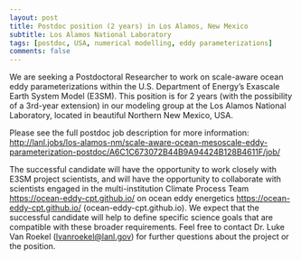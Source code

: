 ```yaml
---
layout: post
title: Postdoc position (2 years) in Los Alamos, New Mexico
subtitle: Los Alamos National Laboratory
tags: [postdoc, USA, numerical modelling, eddy parameterizations]
comments: false
---
```

We are seeking a Postdoctoral Researcher to work on scale-aware ocean eddy parameterizations within the U.S. Department of Energy’s Exascale Earth System Model (E3SM). This position is for 2 years (with the possibility of a 3rd-year extension) in our modeling group at the Los Alamos National Laboratory, located in beautiful Northern New Mexico, USA.

Please see the full postdoc job description for more information:
http://lanl.jobs/los-alamos-nm/scale-aware-ocean-mesoscale-eddy-parameterization-postdoc/A6C1C673072B44B9A94424B128B4611F/job/

The successful candidate will have the opportunity to work closely with E3SM project scientists, and will have the opportunity to collaborate with scientists engaged in the multi-institution Climate Process Team <https://ocean-eddy-cpt.github.io/> on ocean eddy energetics <https://ocean-eddy-cpt.github.io/> (ocean-eddy-cpt.github.io). We expect that the successful candidate will help to define specific science goals that are compatible with these broader requirements. Feel free to contact Dr. Luke Van Roekel (lvanroekel@lanl.gov) for further questions about the project or the position.
